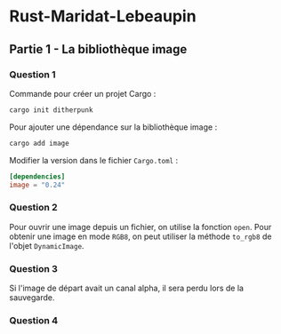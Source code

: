 # Rust-Maridat-Lebeaupin

## Partie 1 - La bibliothèque image

### Question 1


Commande pour créer un projet Cargo :

```sh
cargo init ditherpunk
```

Pour ajouter une dépendance sur la bibliothèque image :

```sh
cargo add image
```

Modifier la version dans le fichier `Cargo.toml` :
```toml
[dependencies]
image = "0.24"
```


### Question 2

Pour ouvrir une image depuis un fichier, on utilise la fonction `open`. Pour obtenir une image en mode `RGB8`, on peut utiliser la méthode `to_rgb8` de l'objet `DynamicImage`.

	
### Question 3

Si l'image de départ avait un canal alpha, il sera perdu lors de la sauvegarde.

### Question 4


